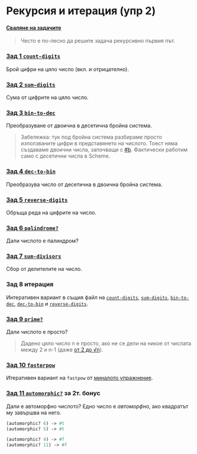 # Рекурсия и итерация (упр 2)

#### [Сваляне на задачите][download]

> Често е по-лесно да решите задача рекурсивно първия път.

### [Зад 1 `count-digits`][count-digits]
Брой цифри на цяло число (вкл. и отрицателно).

### [Зад 2 `sum-digits`][sum-digits]
Сума от цифрите на цяло число.

### [Зад 3 `bin-to-dec`][bin-to-dec]
Преобразуване от двоична в десетична бройна система.

> Забележка: тук под бройна система разбираме просто използваните цифри в представянето на числото. Тоест няма създаваме двоични числа, започващи с [#b]. Фактически работим само с десетични числа в Scheme.

### [Зад 4 `dec-to-bin`][dec-to-bin]
Преобразува число от десетична в двоична бройна система.

### [Зад 5 `reverse-digits`][reverse-digits]
Обръща реда на цифрите на число.

### [Зад 6 `palindrome?`][palindrome?]
Дали числото е палиндром?

### [Зад 7 `sum-divisors`][sum-divisors]
Сбор от делителите на число.

### Зад 8 итерация
Интеративен вариант в същия файл на
[`count-digits`][count-digits],
[`sum-digits`][sum-digits],
[`bin-to-dec`][bin-to-dec],
[`dec-to-bin`][dec-to-bin] и
[`reverse-digits`][reverse-digits].

### [Зад 9 `prime?`][prime?]
Дали числото е просто?

> Дадено цяло число n е просто, ако не се дели на никое от числата между 2 и n-1 (даже [от 2 до √n][primality-test]).

### [Зад 10 `fasterpow`][fasterpow]
Итеративен вариант на `fastpow` от [миналото упражнение][prev-exercise].

### [Зад 11 `automorphic?`][automorphic?] **за 2т. бонус**
Дали е автоморфно числото? Едно число е _автоморфно_, ако квадратът му завършва на него.

```scheme
(automorphic? 6) -> #t
(automorphic? 5) -> #t

(automorphic? 4) -> #f
(automorphic? 11) -> #f
```

[download]: https://download-directory.github.io/?url=https%3A%2F%2Fgithub.com%2Ftriffon%2Ffp-2021-22%2Ftree%2Fmaster%2Fexercises%2F6%2F02-rec-iter
[#b]: http://people.csail.mit.edu/jaffer/r5rs/Syntax-of-numerical-constants.html
[primality-test]: https://en.wikipedia.org/wiki/Primality_test
[prev-exercise]: ../01-basics/problems.01.rkt

[count-digits]: ./01.count-digits.rkt
[sum-digits]: ./02.sum-digits.rkt
[bin-to-dec]: ./03.bin-to-dec.rkt
[dec-to-bin]: ./04.dec-to-bin.rkt
[reverse-digits]: ./05.reverse-digits.rkt
[palindrome?]: ./06.palindrome.rkt
[sum-divisors]: ./07.sum-divisors.rkt
[prime?]: ./09.prime.rkt
[fasterpow]: ./10.fasterpow.rkt
[automorphic?]: ./11.automorphic.rkt
